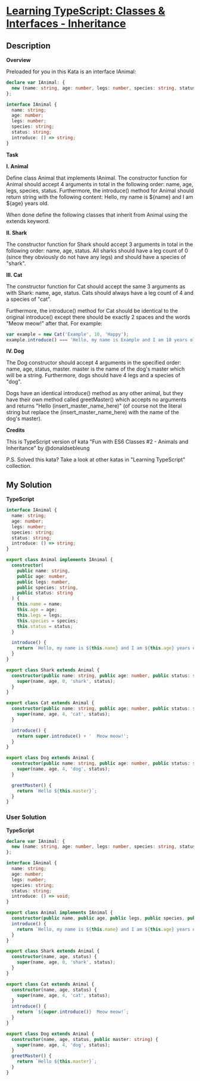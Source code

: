 # [Learning TypeScript: Classes & Interfaces - Inheritance](https://www.codewars.com/kata/59138d93eefeaecdbe000031)

## Description

**Overview**

Preloaded for you in this Kata is an interface IAnimal:

```ts
declare var IAnimal: {
  new (name: string, age: number, legs: number, species: string, status: string): IAnimal;
};

interface IAnimal {
  name: string;
  age: number;
  legs: number;
  species: string;
  status: string;
  introduce: () => string;
}
```

**Task**

**I. Animal**

Define class Animal that implements IAnimal. The constructor function for Animal should accept 4 arguments in total in the following order: name, age, legs, species, status. Furthermore, the introduce() method for Animal should return string with the following content: Hello, my name is ${name} and I am ${age} years old.

When done define the following classes that inherit from Animal using the extends keyword.

**II. Shark**

The constructor function for Shark should accept 3 arguments in total in the following order: name, age, status. All sharks should have a leg count of 0 (since they obviously do not have any legs) and should have a species of "shark".

**III. Cat**

The constructor function for Cat should accept the same 3 arguments as with Shark: name, age, status. Cats should always have a leg count of 4 and a species of "cat".

Furthermore, the introduce() method for Cat should be identical to the original introduce() except there should be exactly 2 spaces and the words "Meow meow!" after that. For example:

```ts
var example = new Cat('Example', 10, 'Happy');
example.introduce() === 'Hello, my name is Example and I am 10 years old.  Meow meow!'; // Notice the TWO spaces - very important
```

**IV. Dog**

The Dog constructor should accept 4 arguments in the specified order: name, age, status, master. master is the name of the dog's master which will be a string. Furthermore, dogs should have 4 legs and a species of "dog".

Dogs have an identical introduce() method as any other animal, but they have their own method called greetMaster() which accepts no arguments and returns "Hello (insert_master_name_here)" (of course not the literal string but replace the (insert_master_name_here) with the name of the dog's master).

**Credits**

This is TypeScript version of kata "Fun with ES6 Classes #2 - Animals and Inheritance" by @donaldsebleung

P.S. Solved this kata? Take a look at other katas in "Learning TypeScript" collection.

## My Solution

**TypeScript**

```ts
interface IAnimal {
  name: string;
  age: number;
  legs: number;
  species: string;
  status: string;
  introduce: () => string;
}

export class Animal implements IAnimal {
  constructor(
    public name: string,
    public age: number,
    public legs: number,
    public species: string,
    public status: string
  ) {
    this.name = name;
    this.age = age;
    this.legs = legs;
    this.species = species;
    this.status = status;
  }

  introduce() {
    return `Hello, my name is ${this.name} and I am ${this.age} years old.`;
  }
}

export class Shark extends Animal {
  constructor(public name: string, public age: number, public status: string) {
    super(name, age, 0, 'shark', status);
  }
}

export class Cat extends Animal {
  constructor(public name: string, public age: number, public status: string) {
    super(name, age, 4, 'cat', status);
  }

  introduce() {
    return super.introduce() + '  Meow meow!';
  }
}

export class Dog extends Animal {
  constructor(public name: string, public age: number, public status: string, public master: string) {
    super(name, age, 4, 'dog', status);
  }

  greetMaster() {
    return `Hello ${this.master}`;
  }
}
```

### User Solution

**TypeScript**

```ts
declare var IAnimal: {
  new (name: string, age: number, legs: number, species: string, status: string): IAnimal;
};

interface IAnimal {
  name: string;
  age: number;
  legs: number;
  species: string;
  status: string;
  introduce: () => void;
}

export class Animal implements IAnimal {
  constructor(public name, public age, public legs, public species, public status) {}
  introduce() {
    return `Hello, my name is ${this.name} and I am ${this.age} years old.`;
  }
}

export class Shark extends Animal {
  constructor(name, age, status) {
    super(name, age, 0, 'shark', status);
  }
}

export class Cat extends Animal {
  constructor(name, age, status) {
    super(name, age, 4, 'cat', status);
  }
  introduce() {
    return `${super.introduce()}  Meow meow!`;
  }
}

export class Dog extends Animal {
  constructor(name, age, status, public master: string) {
    super(name, age, 4, 'dog', status);
  }
  greetMaster() {
    return `Hello ${this.master}`;
  }
}
```
